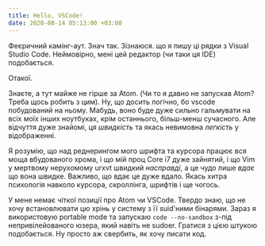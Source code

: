 ```yaml
---
title: Hello, VSCode!
date: 2020-08-14 05:13:00 +03:00
---
```

Феєричний камінг-аут. Знач так. Зізнаюся. що я пишу ці рядки з Visual Studio Code. Неймовірно, мені цей редактор (чи таки ця IDE) подобається.

Отакої.

Знаєте, а тут майже не гірше за Atom. (Чи то я давно не запускав Atom? Треба щось робить з цим). Ну, що досить логічно, бо vscode побудований на ньому. Мабудь, воно буде дуже сильно гальмувати на всіх моїх інших ноутбуках, крім останнього, більш-менш сучасного. Але відчуття дуже знайомі, ця _швидкість_ та якась невимовна _легкість_ у відображенні.

Я розумію, що над реднерингом мого шрифта та курсора працює вся моща вбудованого хрома, і що мій проц Core i7 дуже зайнятий, і що Vim у мертвому нерухомому urxvt швидкий _насправді_, а це чудо лише _вдає_ що вона швидке. Важливо, що вдає це дуже вдало. Якась хитра психологія навколо курсора, скроллінга, шрифтів і ще чогось.

У мене немає чіткої позиції про Atom чи VSCode. Твердо знаю, що не хочу встановлювати цю хрінь у систему з її suid'ними бінарями. Зараз я використовую portable mode та запускаю `code --no-sandbox` з-під непривілейованого юзера, який навіть не sudoer. Гратися з цією штукою подобається. Ну просто аж свербить, як хочу писати код.